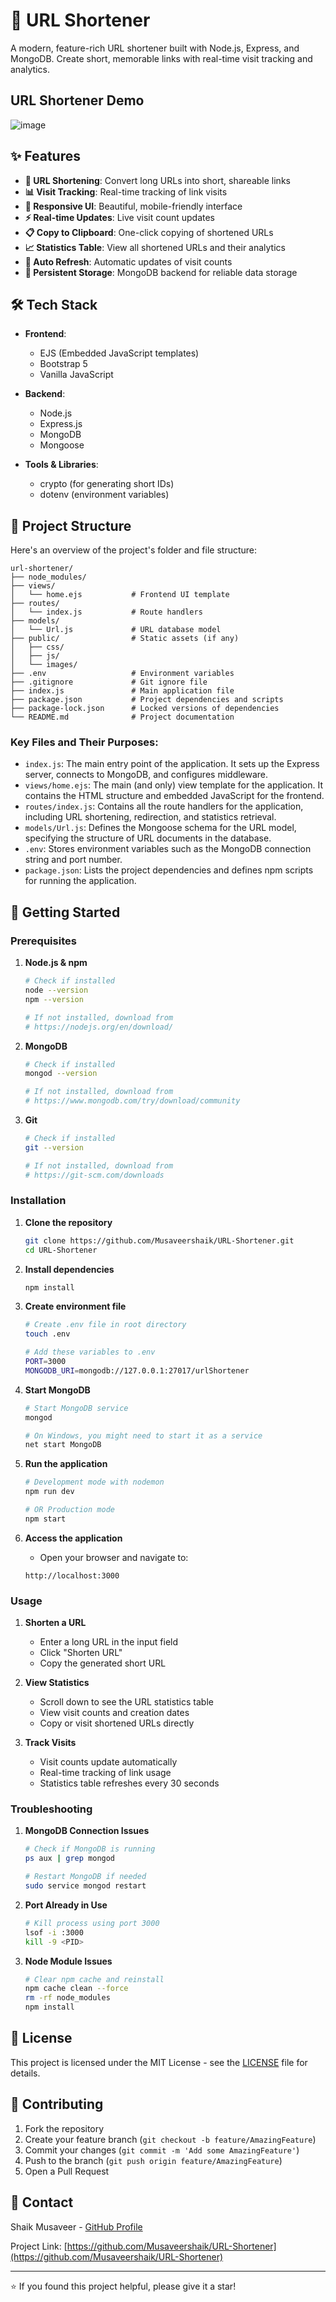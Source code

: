 # 🚀 URL Shortener

A modern, feature-rich URL shortener built with Node.js, Express, and MongoDB. Create short, memorable links with real-time visit tracking and analytics.

## URL Shortener Demo
![image](https://github.com/user-attachments/assets/0ef1ae57-961b-4278-b1a4-68087d89c3fd)


## ✨ Features

- **🔗 URL Shortening**: Convert long URLs into short, shareable links
- **📊 Visit Tracking**: Real-time tracking of link visits
- **📱 Responsive UI**: Beautiful, mobile-friendly interface
- **⚡ Real-time Updates**: Live visit count updates
- **📋 Copy to Clipboard**: One-click copying of shortened URLs
- **📈 Statistics Table**: View all shortened URLs and their analytics
- **🔄 Auto Refresh**: Automatic updates of visit counts
- **💾 Persistent Storage**: MongoDB backend for reliable data storage

## 🛠️ Tech Stack

- **Frontend**: 
  - EJS (Embedded JavaScript templates)
  - Bootstrap 5
  - Vanilla JavaScript

- **Backend**:
  - Node.js
  - Express.js
  - MongoDB
  - Mongoose

- **Tools & Libraries**:
  - crypto (for generating short IDs)
  - dotenv (environment variables)

## 📁 Project Structure

Here's an overview of the project's folder and file structure:

```
url-shortener/
├── node_modules/
├── views/
│   └── home.ejs           # Frontend UI template
├── routes/
│   └── index.js           # Route handlers
├── models/
│   └── Url.js             # URL database model
├── public/                # Static assets (if any)
│   ├── css/
│   ├── js/
│   └── images/
├── .env                   # Environment variables
├── .gitignore             # Git ignore file
├── index.js               # Main application file
├── package.json           # Project dependencies and scripts
├── package-lock.json      # Locked versions of dependencies
└── README.md              # Project documentation
```

### Key Files and Their Purposes:

- `index.js`: The main entry point of the application. It sets up the Express server, connects to MongoDB, and configures middleware.
- `views/home.ejs`: The main (and only) view template for the application. It contains the HTML structure and embedded JavaScript for the frontend.
- `routes/index.js`: Contains all the route handlers for the application, including URL shortening, redirection, and statistics retrieval.
- `models/Url.js`: Defines the Mongoose schema for the URL model, specifying the structure of URL documents in the database.
- `.env`: Stores environment variables such as the MongoDB connection string and port number.
- `package.json`: Lists the project dependencies and defines npm scripts for running the application.


## 🚀 Getting Started

### Prerequisites

1. **Node.js & npm**
   ```bash
   # Check if installed
   node --version
   npm --version

   # If not installed, download from
   # https://nodejs.org/en/download/
   ```

2. **MongoDB**
   ```bash
   # Check if installed
   mongod --version

   # If not installed, download from
   # https://www.mongodb.com/try/download/community
   ```

3. **Git**
   ```bash
   # Check if installed
   git --version

   # If not installed, download from
   # https://git-scm.com/downloads
   ```

### Installation

1. **Clone the repository**
   ```bash
   git clone https://github.com/Musaveershaik/URL-Shortener.git
   cd URL-Shortener
   ```

2. **Install dependencies**
   ```bash
   npm install
   ```

3. **Create environment file**
   ```bash
   # Create .env file in root directory
   touch .env

   # Add these variables to .env
   PORT=3000
   MONGODB_URI=mongodb://127.0.0.1:27017/urlShortener
   ```

4. **Start MongoDB**
   ```bash
   # Start MongoDB service
   mongod

   # On Windows, you might need to start it as a service
   net start MongoDB
   ```

5. **Run the application**
   ```bash
   # Development mode with nodemon
   npm run dev

   # OR Production mode
   npm start
   ```

6. **Access the application**
   - Open your browser and navigate to:
   ```
   http://localhost:3000
   ```

### Usage

1. **Shorten a URL**
   - Enter a long URL in the input field
   - Click "Shorten URL"
   - Copy the generated short URL

2. **View Statistics**
   - Scroll down to see the URL statistics table
   - View visit counts and creation dates
   - Copy or visit shortened URLs directly

3. **Track Visits**
   - Visit counts update automatically
   - Real-time tracking of link usage
   - Statistics table refreshes every 30 seconds

### Troubleshooting

1. **MongoDB Connection Issues**
   ```bash
   # Check if MongoDB is running
   ps aux | grep mongod

   # Restart MongoDB if needed
   sudo service mongod restart
   ```

2. **Port Already in Use**
   ```bash
   # Kill process using port 3000
   lsof -i :3000
   kill -9 <PID>
   ```

3. **Node Module Issues**
   ```bash
   # Clear npm cache and reinstall
   npm cache clean --force
   rm -rf node_modules
   npm install
   ```

## 📝 License

This project is licensed under the MIT License - see the [LICENSE](LICENSE) file for details.

## 🤝 Contributing

1. Fork the repository
2. Create your feature branch (`git checkout -b feature/AmazingFeature`)
3. Commit your changes (`git commit -m 'Add some AmazingFeature'`)
4. Push to the branch (`git push origin feature/AmazingFeature`)
5. Open a Pull Request

## 📧 Contact

Shaik Musaveer - [GitHub Profile](https://github.com/Musaveershaik)

Project Link: [https://github.com/Musaveershaik/URL-Shortener](https://github.com/Musaveershaik/URL-Shortener)

---

⭐️ If you found this project helpful, please give it a star!

